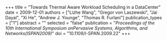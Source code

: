 +++
title = "Towards Thermal Aware Workload Scheduling in a DataCenter"
date = 2009-12-01
authors = ["Lizhe Wang", "Gregor von Laszewski", "Jai Dayal", "Xi He", "Andrew J. Younge", "Thomas R. Furlani"]
publication_types = ["1"]
abstract = ""
selected = "false"
publication = "*Proceedings of the 10th International Symposium onPervasive Systems, Algorithms, and Networks(ISPAN2009)*"
doi = "10.1109/I-SPAN.2009.22"
+++

